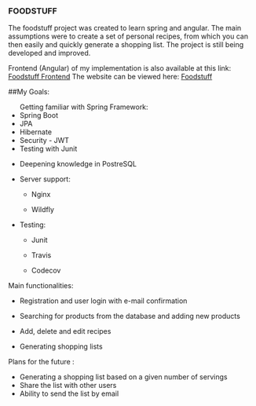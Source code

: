### FOODSTUFF

The foodstuff project was created to learn spring and angular.
The main assumptions were to create a set of personal recipes, from which you can then easily and quickly generate a shopping list. The project is still being developed and improved.

Frontend (Angular) of my implementation is also available at this link: <a href src="https://github.com/Kasia-Sikora/ShoppingListDemo-UI">Foodstuff Frontend</a>
The website can be viewed here:  <a href src="http://foodstuff.sikorakatarzyna.pl">Foodstuff</a>

##My Goals: 

<ul>Getting familiar with Spring Framework:

 <li>Spring Boot</li>
<li>JPA</li>
<li>Hibernate</li>
<li>Security - JWT</li>
<li>Testing with Junit</li>
</ul>

* Deepening knowledge in PostreSQL

 * Server support:

 	* Nginx

 	* Wildfly


* Testing:

	 * Junit
	* Travis 


 	* Codecov

Main functionalities:

 - Registration and user login with e-mail confirmation

 - Searching for products from the database and adding new products

 - Add, delete and edit recipes

 - Generating shopping lists

Plans for the future :
- Generating a shopping list based on a given number of servings
- Share the list with other users
- Ability to send the list by email
